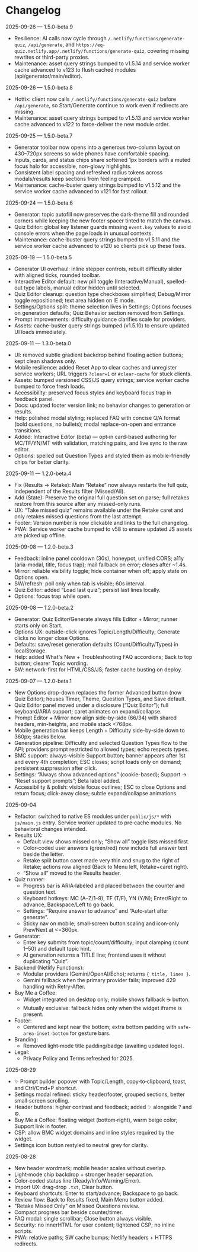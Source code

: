 Changelog
=========

2025-09-26 — 1.5.0-beta.9
- Resilience: AI calls now cycle through `/.netlify/functions/generate-quiz`, `/api/generate`, and `https://eq-quiz.netlify.app/.netlify/functions/generate-quiz`, covering missing rewrites or third-party proxies.
- Maintenance: asset query strings bumped to v1.5.14 and service worker cache advanced to v123 to flush cached modules (api/generator/main/editor).

2025-09-26 — 1.5.0-beta.8
- Hotfix: client now calls `/.netlify/functions/generate-quiz` before `/api/generate`, so Start/Generate continue to work even if redirects are missing.
- Maintenance: asset query strings bumped to v1.5.13 and service worker cache advanced to v122 to force-deliver the new module order.

2025-09-25 — 1.5.0-beta.7
- Generator toolbar now opens into a generous two-column layout on 430–720px screens so wide phones have comfortable spacing.
- Inputs, cards, and status chips share softened 1px borders with a muted focus halo for accessible, non-glowy highlights.
- Consistent label spacing and refreshed radius tokens across modals/results keep sections from feeling cramped.
- Maintenance: cache-buster query strings bumped to v1.5.12 and the service worker cache advanced to v121 for fast rollout.

2025-09-24 — 1.5.0-beta.6
- Generator: topic autofill now preserves the dark-theme fill and rounded corners while keeping the new footer spacer tinted to match the canvas.
- Quiz Editor: global key listener guards missing `event.key` values to avoid console errors when the page loads in unusual contexts.
- Maintenance: cache-buster query strings bumped to v1.5.11 and the service worker cache advanced to v120 so clients pick up these fixes.

2025-09-19 — 1.5.0-beta.5
- Generator UI overhaul: inline stepper controls, rebuilt difficulty slider with aligned ticks, rounded toolbar.
- Interactive Editor default: new pill toggle (Interactive/Manual), spelled-out type labels, manual editor hidden until selected.
- Quiz Editor cleanup: question type checkboxes simplified; Debug/Mirror toggle repositioned; text area hidden on IE mode.
- Settings/Options split: theme selection lives in Settings; Options focuses on generation defaults; Quiz Behavior section removed from Settings.
- Prompt improvements: difficulty guidance clarifies scale for providers.
- Assets: cache-buster query strings bumped (v1.5.10) to ensure updated UI loads immediately.

2025-09-11 — 1.3.0-beta.0
- UI: removed subtle gradient backdrop behind floating action buttons; kept clean shadows only.
- Mobile resilience: added Reset App to clear caches and unregister service workers; URL triggers `?clear=1` or `#clear-cache` for stuck clients.
- Assets: bumped versioned CSS/JS query strings; service worker cache bumped to force fresh loads.
- Accessibility: preserved focus styles and keyboard focus trap in feedback panel.
- Docs: updated footer version link; no behavior changes to generation or results.
 - Help: polished modal styling; replaced FAQ with concise Q/A format (bold questions, no bullets); modal replace-on-open and entrance transitions.
 - Added: Interactive Editor (beta) — opt‑in card-based authoring for MC/TF/YN/MT with validation, matching pairs, and live sync to the raw editor.
  - Options: spelled out Question Types and styled them as mobile-friendly chips for better clarity.

2025-09-11 — 1.2.0-beta.4
- Fix (Results → Retake): Main “Retake” now always restarts the full quiz, independent of the Results filter (Missed/All).
- Add (State): Preserve the original full question set on parse; full retakes restore from this source after any missed-only runs.
- UX: “Take missed quiz” remains available under the Retake caret and only retakes missed questions from the last attempt.
- Footer: Version number is now clickable and links to the full changelog.
- PWA: Service worker cache bumped to v58 to ensure updated JS assets are picked up offline.

2025-09-08 — 1.2.0-beta.3
- Feedback: inline panel cooldown (30s), honeypot, unified CORS; a11y (aria-modal, title, focus trap); mail fallback on error; closes after ~1.4s.
- Mirror: reliable visibility toggle; hide container when off; apply state on Options open.
- SW/refresh: poll only when tab is visible; 60s interval.
- Quiz Editor: added “Load last quiz”; persist last lines locally.
- Options: focus trap while open.

2025-09-08 — 1.2.0-beta.2
- Generator: Quiz Editor/Generate always fills Editor + Mirror; runner starts only on Start.
- Options UX: outside-click ignores Topic/Length/Difficulty; Generate clicks no longer close Options.
- Defaults: save/reset generation defaults (Count/Difficulty/Types) in localStorage.
- Help: added What's New + Troubleshooting FAQ accordions; Back to top button; clearer Topic wording.
- SW: network-first for HTML/CSS/JS; faster cache busting on deploy.

2025-09-07 — 1.2.0-beta.1
- New Options drop-down replaces the former Advanced button (now Quiz Editor); houses Timer, Theme, Question Types, and Save default.
- Quiz Editor panel moved under a disclosure (“Quiz Editor”); full keyboard/ARIA support; caret animates on expand/collapse.
- Prompt Editor + Mirror now align side-by-side (66/34) with shared headers, min-heights, and mobile stack <768px.
- Mobile generation bar keeps Length + Difficulty side-by-side down to 360px; stacks below.
- Generation pipeline: Difficulty and selected Question Types flow to the API; providers prompt restricted to allowed types; echo respects types.
- BMC support: always-visible Support button; banner appears after 1st and every 4th completion; ESC closes; script loads only on demand; persistent suppression after click.
- Settings: “Always show advanced options” (cookie-based); Support → “Reset support prompts”; Beta label added.
- Accessibility & polish: visible focus outlines; ESC to close Options and return focus; click-away close; subtle expand/collapse animations.

2025-09-04
- Refactor: switched to native ES modules under `public/js/*` with `js/main.js` entry. Service worker updated to pre‑cache modules. No behavioral changes intended.
- Results UX:
  - Default view shows missed only; “Show all” toggle lists missed first.
  - Color‑coded user answers (green/red) now include full answer text beside the letter.
  - Retake split button caret made very thin and snug to the right of Retake; actions row aligned (Back to Menu left, Retake+caret right).
  - “Show all” moved to the Results header.
- Quiz runner:
  - Progress bar is ARIA‑labeled and placed between the counter and question text.
  - Keyboard hotkeys: MC (A–Z/1–9), TF (T/F), YN (Y/N); Enter/Right to advance, Backspace/Left to go back.
  - Settings: “Require answer to advance” and “Auto‑start after generate”.
  - Sticky nav on mobile; small‑screen button scaling and icon‑only Prev/Next at <=360px.
- Generator:
  - Enter key submits from topic/count/difficulty; input clamping (count 1–50) and default topic hint.
  - AI generation returns a TITLE line; frontend uses it without duplicating “Quiz”.
- Backend (Netlify Functions):
  - Modular providers (Gemini/OpenAI/Echo); returns `{ title, lines }`.
  - Gemini fallback when the primary provider fails; improved 429 handling with Retry‑After.
- Buy Me a Coffee:
  - Widget integrated on desktop only; mobile shows fallback ☕ button.
  - Mutually exclusive: fallback hides only when the widget iframe is present.
- Footer:
  - Centered and kept near the bottom; extra bottom padding with `safe-area-inset-bottom` for gesture bars.
- Branding:
  - Removed light‑mode title padding/badge (awaiting updated logo).
- Legal:
  - Privacy Policy and Terms refreshed for 2025.

2025-08-29
- ✨ Prompt builder popover with Topic/Length, copy‑to‑clipboard, toast, and Ctrl/Cmd+P shortcut.
- Settings modal refined: sticky header/footer, grouped sections, better small‑screen scrolling.
- Header buttons: higher contrast and feedback; added ✨ alongside ? and ⚙.
- Buy Me a Coffee: floating widget (bottom‑right), warm beige color; Support link in footer.
- CSP: allow BMC widget domains and inline styles required by the widget.
- Settings icon button restyled to neutral grey for clarity.

2025-08-28
- New header wordmark; mobile header scales without overlap.
- Light‑mode chip backdrop + stronger header separation.
- Color‑coded status line (Ready/Info/Warning/Error).
- Import UX: drag‑drop `.txt`, Clear button.
- Keyboard shortcuts: Enter to start/advance; Backspace to go back.
- Review flow: Back to Results fixed, Main Menu button added.
- "Retake Missed Only" on Missed Questions review.
- Compact progress bar beside counter/timer.
- FAQ modal: single scrollbar; Close button always visible.
- Security: no innerHTML for user content; tightened CSP; no inline scripts.
- PWA: relative paths; SW cache bumps; Netlify headers + HTTPS redirects.
